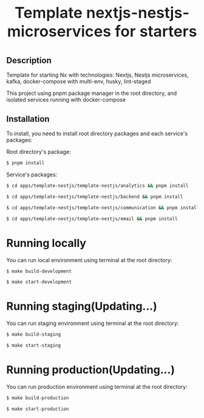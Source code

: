 <p align="center" style="font-size: 40px; font-weight: 600;">Template nextjs-nestjs-microservices for starters</p>

## Description

Template for starting Nx with technologies: Nextjs, Nestjs microservices, kafka, docker-compose with multi-env, husky, lint-staged

This project using pnpm package manager in the root directory, and isolated services running with docker-compose

## Installation

To install, you need to install root directory packages and each service's packages:

Root directory's package:

```bash
$ pnpm install
```

Service's packages:

```bash
$ cd apps/template-nestjs/template-nestjs/analytics && pnpm install
```

```bash
$ cd apps/template-nestjs/template-nestjs/backend && pnpm install
```

```bash
$ cd apps/template-nestjs/template-nestjs/communication && pnpm install
```

```bash
$ cd apps/template-nestjs/template-nestjs/email && pnpm install
```

# Running locally

You can run local environment using terminal at the root directory:

```bash
$ make build-development
```

```bash
$ make start-development
```

# Running staging(Updating...)

You can run staging environment using terminal at the root directory:

```bash
$ make build-staging
```

```bash
$ make start-staging
```

# Running production(Updating...)

You can run production environment using terminal at the root directory:

```bash
$ make build-production
```

```bash
$ make start-production
```
